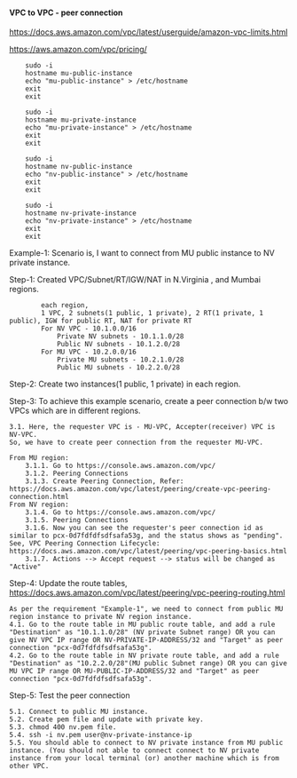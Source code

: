 #### VPC to VPC - peer connection

https://docs.aws.amazon.com/vpc/latest/userguide/amazon-vpc-limits.html

https://aws.amazon.com/vpc/pricing/

	    sudo -i
	    hostname mu-public-instance
	    echo "mu-public-instance" > /etc/hostname
	    exit
	    exit

	    sudo -i
	    hostname mu-private-instance
	    echo "mu-private-instance" > /etc/hostname
	    exit
	    exit

	    sudo -i
	    hostname nv-public-instance
	    echo "nv-public-instance" > /etc/hostname
	    exit
	    exit

	    sudo -i
	    hostname nv-private-instance
	    echo "nv-private-instance" > /etc/hostname
	    exit
	    exit

Example-1: Scenario is, I want to connect from MU public instance to NV private instance.

Step-1: Created VPC/Subnet/RT/IGW/NAT in N.Virginia , and Mumbai regions.

			each region,
			1 VPC, 2 subnets(1 public, 1 private), 2 RT(1 private, 1 public), IGW for public RT, NAT for private RT
			For NV VPC - 10.1.0.0/16
				Private NV subnets - 10.1.1.0/28
				Public NV subnets - 10.1.2.0/28
			For MU VPC - 10.2.0.0/16
				Private MU subnets - 10.2.1.0/28
				Public MU subnets - 10.2.2.0/28

Step-2: Create two instances(1 public, 1 private) in each region.

Step-3: To achieve this example scenario, create a peer connection b/w two VPCs which are in different regions.

	3.1. Here, the requester VPC is - MU-VPC, Accepter(receiver) VPC is NV-VPC.
	So, we have to create peer connection from the requester MU-VPC.

	From MU region:
		3.1.1. Go to https://console.aws.amazon.com/vpc/
		3.1.2. Peering Connections
		3.1.3. Create Peering Connection, Refer: https://docs.aws.amazon.com/vpc/latest/peering/create-vpc-peering-connection.html
	From NV region:
		3.1.4. Go to https://console.aws.amazon.com/vpc/
		3.1.5. Peering Connections
		3.1.6. Now you can see the requester's peer connection id as similar to pcx-0d7fdfdfsdfsafa53g, and the status shows as "pending". See, VPC Peering Connection Lifecycle: https://docs.aws.amazon.com/vpc/latest/peering/vpc-peering-basics.html
		3.1.7. Actions --> Accept request --> status will be changed as "Active"

Step-4: Update the route tables, https://docs.aws.amazon.com/vpc/latest/peering/vpc-peering-routing.html

	As per the requirement "Example-1", we need to connect from public MU region instance to private NV region instance.
	4.1. Go to the route table in MU public route table, and add a rule "Destination" as "10.1.1.0/28" (NV private Subnet range) OR you can give NV VPC IP range OR NV-PRIVATE-IP-ADDRESS/32 and "Target" as peer connection "pcx-0d7fdfdfsdfsafa53g".
	4.2. Go to the route table in NV private route table, and add a rule "Destination" as "10.2.2.0/28"(MU public Subnet range) OR you can give MU VPC IP range OR MU-PUBLIC-IP-ADDRESS/32 and "Target" as peer connection "pcx-0d7fdfdfsdfsafa53g".

Step-5: Test the peer connection

	5.1. Connect to public MU instance.
	5.2. Create pem file and update with private key.
	5.3. chmod 400 nv.pem file.
	5.4. ssh -i nv.pem user@nv-private-instance-ip
	5.5. You should able to connect to NV private instance from MU public instance. (You should not able to connect connect to NV private instance from your local terminal (or) another machine which is from other VPC.
